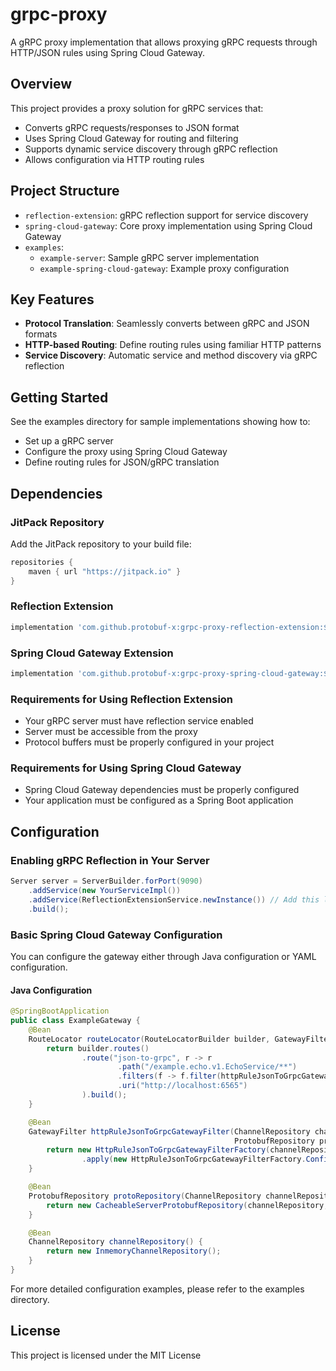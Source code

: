 # grpc-proxy

A gRPC proxy implementation that allows proxying gRPC requests through HTTP/JSON rules using Spring Cloud Gateway.

## Overview

This project provides a proxy solution for gRPC services that:

- Converts gRPC requests/responses to JSON format
- Uses Spring Cloud Gateway for routing and filtering
- Supports dynamic service discovery through gRPC reflection
- Allows configuration via HTTP routing rules

## Project Structure

- `reflection-extension`: gRPC reflection support for service discovery
- `spring-cloud-gateway`: Core proxy implementation using Spring Cloud Gateway
- `examples`:
  - `example-server`: Sample gRPC server implementation
  - `example-spring-cloud-gateway`: Example proxy configuration

## Key Features

- **Protocol Translation**: Seamlessly converts between gRPC and JSON formats
- **HTTP-based Routing**: Define routing rules using familiar HTTP patterns
- **Service Discovery**: Automatic service and method discovery via gRPC reflection

## Getting Started

See the examples directory for sample implementations showing how to:
- Set up a gRPC server
- Configure the proxy using Spring Cloud Gateway
- Define routing rules for JSON/gRPC translation

## Dependencies

### JitPack Repository
Add the JitPack repository to your build file:
```groovy
repositories {
    maven { url "https://jitpack.io" }
}
```

### Reflection Extension
```groovy
implementation 'com.github.protobuf-x:grpc-proxy-reflection-extension:${release-version}'
```

### Spring Cloud Gateway Extension
```groovy
implementation 'com.github.protobuf-x:grpc-proxy-spring-cloud-gateway:${release-version}'
```

### Requirements for Using Reflection Extension
- Your gRPC server must have reflection service enabled
- Server must be accessible from the proxy
- Protocol buffers must be properly configured in your project

### Requirements for Using Spring Cloud Gateway
- Spring Cloud Gateway dependencies must be properly configured
- Your application must be configured as a Spring Boot application

## Configuration

### Enabling gRPC Reflection in Your Server
```java
Server server = ServerBuilder.forPort(9090)
    .addService(new YourServiceImpl())
    .addService(ReflectionExtensionService.newInstance()) // Add this line
    .build();
```

### Basic Spring Cloud Gateway Configuration

You can configure the gateway either through Java configuration or YAML configuration.

#### Java Configuration
```java
@SpringBootApplication
public class ExampleGateway {
    @Bean
    RouteLocator routeLocator(RouteLocatorBuilder builder, GatewayFilter httpRuleJsonToGrpcGatewayFilter) {
        return builder.routes()
                .route("json-to-grpc", r -> r
                        .path("/example.echo.v1.EchoService/**")
                        .filters(f -> f.filter(httpRuleJsonToGrpcGatewayFilter))
                        .uri("http://localhost:6565")
                ).build();
    }

    @Bean
    GatewayFilter httpRuleJsonToGrpcGatewayFilter(ChannelRepository channelRepository,
                                                  ProtobufRepository protobufRepository) {
        return new HttpRuleJsonToGrpcGatewayFilterFactory(channelRepository, protobufRepository)
                .apply(new HttpRuleJsonToGrpcGatewayFilterFactory.Config());
    }

    @Bean
    ProtobufRepository protoRepository(ChannelRepository channelRepository) {
        return new CacheableServerProtobufRepository(channelRepository, 60);
    }

    @Bean
    ChannelRepository channelRepository() {
        return new InmemoryChannelRepository();
    }
}
```

For more detailed configuration examples, please refer to the examples directory.

## License

This project is licensed under the MIT License
